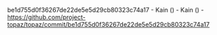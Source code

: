 be1d755d0f36267de22de5e5d29cb80323c74a17 - Kain () - Kain () - https://github.com/project-topaz/topaz/commit/be1d755d0f36267de22de5e5d29cb80323c74a17
